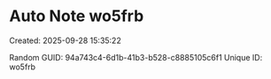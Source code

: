 ﻿# Auto Note wo5frb
Created: 2025-09-28 15:35:22

Random GUID: 94a743c4-6d1b-41b3-b528-c8885105c6f1
Unique ID: wo5frb
